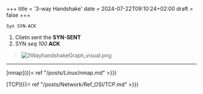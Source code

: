 +++
title = '3-way Handshake'
date = 2024-07-22T09:10:24+02:00
draft = false
+++

`Syn SYN-ACK`
1. Clietn sent the **SYN-SENT**
2. SYN *seq 100* **ACK**

>![3WayhandshakeGraph_visual.png](/Notes/3WayhandshakeGraph_visual.png)

---
[nmap]({{< ref "/posts/Linux/nmap.md" >}})

[TCP]({{< ref "/posts/Network/Ref_OSI/TCP.md" >}})
